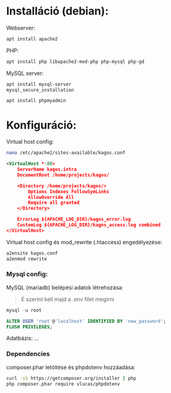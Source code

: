 # Installáció (debian):

Webserver:
```sh
apt install apache2 
```

PHP:
```sh
apt install php libapache2-mod-php php-mysql php-gd
```

MySQL server:
```sh
apt install mysql-server
mysql_secure_installation

apt install phpmyadmin
```

# Konfiguráció:

Virtual host config:
```sh
nano /etc/apache2/sites-available/kagos.conf
```

```xml
<VirtualHost *:80>
    ServerName kagos.intra
    DocumentRoot /home/projects/kagos/

    <Directory /home/projects/kagos/>
        Options Indexes FollowSymLinks
        AllowOverride All
        Require all granted
    </Directory>

    ErrorLog ${APACHE_LOG_DIR}/kagos_error.log
    CustomLog ${APACHE_LOG_DIR}/kagos_access.log combined
</VirtualHost>
```

Virtual host config és mod_rewrite (.htaccess) engedélyezése:
```sh
a2ensite kagos.conf
a2enmod rewrite
```

### Mysql config:

MySQL (mariadb) belépési adatok létrehozása:
> E szerint kell majd a .env filet megirni
```sql
mysql -u root

ALTER USER 'root'@'localhost' IDENTIFIED BY 'new_password';
FLUSH PRIVILEGES;
```

Adatbázis:
...

### Dependencies

composer.phar letöltése és phpdotenv hozzáadása:
```sh
curl -sS https://getcomposer.org/installer | php
php composer.phar require vlucas/phpdotenv
```